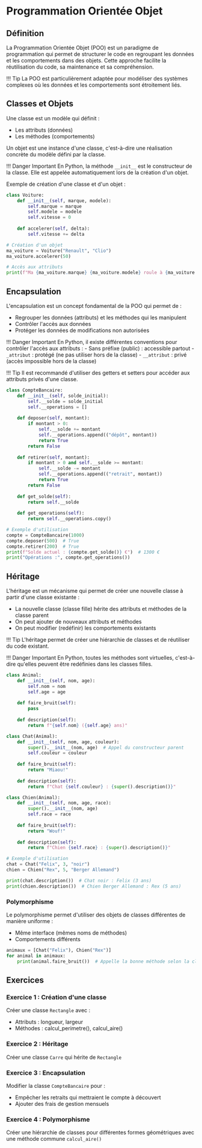 # Programmation Orientée Objet

## Définition

La Programmation Orientée Objet (POO) est un paradigme de programmation qui permet de structurer le code en regroupant les données et les comportements dans des objets. Cette approche facilite la réutilisation du code, sa maintenance et sa compréhension.

!!! Tip
	La POO est particulièrement adaptée pour modéliser des systèmes complexes où les données et les comportements sont étroitement liés.

## Classes et Objets

Une classe est un modèle qui définit :
- Les attributs (données)
- Les méthodes (comportements)

Un objet est une instance d'une classe, c'est-à-dire une réalisation concrète du modèle défini par la classe.

!!! Danger Important
	En Python, la méthode `__init__` est le constructeur de la classe. Elle est appelée automatiquement lors de la création d'un objet.

Exemple de création d'une classe et d'un objet :

```python
class Voiture:
    def __init__(self, marque, modele):
        self.marque = marque
        self.modele = modele
        self.vitesse = 0
    
    def accelerer(self, delta):
        self.vitesse += delta

# Création d'un objet
ma_voiture = Voiture("Renault", "Clio")
ma_voiture.accelerer(50)

# Accès aux attributs
print(f"Ma {ma_voiture.marque} {ma_voiture.modele} roule à {ma_voiture.vitesse} km/h")
```

## Encapsulation

L'encapsulation est un concept fondamental de la POO qui permet de :
- Regrouper les données (attributs) et les méthodes qui les manipulent
- Contrôler l'accès aux données
- Protéger les données de modifications non autorisées

!!! Danger Important
	En Python, il existe différentes conventions pour contrôler l'accès aux attributs :
	- Sans préfixe (public) : accessible partout
	- `_attribut` : protégé (ne pas utiliser hors de la classe)
	- `__attribut` : privé (accès impossible hors de la classe)

!!! Tip
	Il est recommandé d'utiliser des getters et setters pour accéder aux attributs privés d'une classe.

```python
class CompteBancaire:
    def __init__(self, solde_initial):
        self.__solde = solde_initial
        self.__operations = []
    
    def deposer(self, montant):
        if montant > 0:
            self.__solde += montant
            self.__operations.append(("dépôt", montant))
            return True
        return False
    
    def retirer(self, montant):
        if montant > 0 and self.__solde >= montant:
            self.__solde -= montant
            self.__operations.append(("retrait", montant))
            return True
        return False
    
    def get_solde(self):
        return self.__solde
    
    def get_operations(self):
        return self.__operations.copy()

# Exemple d'utilisation
compte = CompteBancaire(1000)
compte.deposer(500)  # True
compte.retirer(200)  # True
print(f"Solde actuel : {compte.get_solde()} €")  # 1300 €
print("Opérations :", compte.get_operations())
```

## Héritage

L'héritage est un mécanisme qui permet de créer une nouvelle classe à partir d'une classe existante :
- La nouvelle classe (classe fille) hérite des attributs et méthodes de la classe parent
- On peut ajouter de nouveaux attributs et méthodes
- On peut modifier (redéfinir) les comportements existants

!!! Tip
	L'héritage permet de créer une hiérarchie de classes et de réutiliser du code existant.

!!! Danger Important
	En Python, toutes les méthodes sont virtuelles, c'est-à-dire qu'elles peuvent être redéfinies dans les classes filles.

```python
class Animal:
    def __init__(self, nom, age):
        self.nom = nom
        self.age = age
    
    def faire_bruit(self):
        pass
    
    def description(self):
        return f"{self.nom} ({self.age} ans)"

class Chat(Animal):
    def __init__(self, nom, age, couleur):
        super().__init__(nom, age)  # Appel du constructeur parent
        self.couleur = couleur
    
    def faire_bruit(self):
        return "Miaou!"
    
    def description(self):
        return f"Chat {self.couleur} : {super().description()}"

class Chien(Animal):
    def __init__(self, nom, age, race):
        super().__init__(nom, age)
        self.race = race
    
    def faire_bruit(self):
        return "Wouf!"
    
    def description(self):
        return f"Chien {self.race} : {super().description()}"

# Exemple d'utilisation
chat = Chat("Felix", 3, "noir")
chien = Chien("Rex", 5, "Berger Allemand")

print(chat.description())  # Chat noir : Felix (3 ans)
print(chien.description())  # Chien Berger Allemand : Rex (5 ans)
```

### Polymorphisme

Le polymorphisme permet d'utiliser des objets de classes différentes de manière uniforme :
- Même interface (mêmes noms de méthodes)
- Comportements différents

```python
animaux = [Chat("Felix"), Chien("Rex")]
for animal in animaux:
    print(animal.faire_bruit())  # Appelle la bonne méthode selon la classe
```

## Exercices

### Exercice 1 : Création d'une classe
Créer une classe `Rectangle` avec :
- Attributs : longueur, largeur
- Méthodes : calcul_perimetre(), calcul_aire()

### Exercice 2 : Héritage
Créer une classe `Carre` qui hérite de `Rectangle`

### Exercice 3 : Encapsulation
Modifier la classe `CompteBancaire` pour :
- Empêcher les retraits qui mettraient le compte à découvert
- Ajouter des frais de gestion mensuels

### Exercice 4 : Polymorphisme
Créer une hiérarchie de classes pour différentes formes géométriques avec une méthode commune `calcul_aire()`


